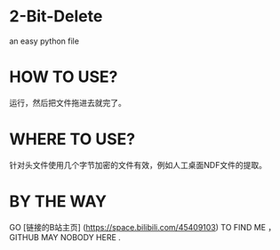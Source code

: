 # 2-Bit-Delete
an easy python file

# HOW TO USE?
  运行，然后把文件拖进去就完了。

# WHERE TO USE?
  针对头文件使用几个字节加密的文件有效，例如人工桌面NDF文件的提取。

# BY THE WAY 
GO [链接的B站主页]
(https://space.bilibili.com/45409103) TO FIND ME ， GITHUB MAY NOBODY HERE .
